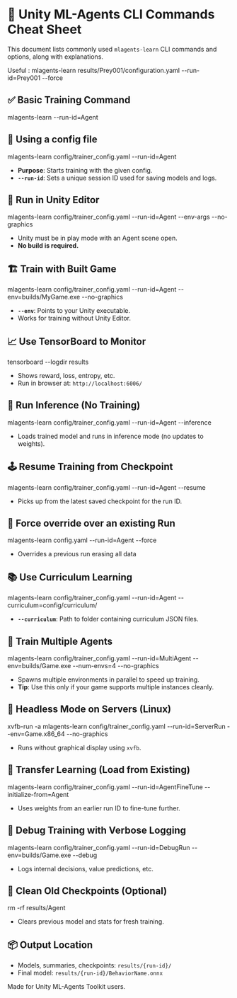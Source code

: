 # 🧠 Unity ML-Agents CLI Commands Cheat Sheet

This document lists commonly used `mlagents-learn` CLI commands and options, along with explanations.

Useful : mlagents-learn results/Prey001/configuration.yaml --run-id=Prey001 --force

## ✅ Basic Training Command

mlagents-learn --run-id=Agent

## 🔰 Using a config file

mlagents-learn config/trainer_config.yaml --run-id=Agent

- **Purpose**: Starts training with the given config.
- **`--run-id`**: Sets a unique session ID used for saving models and logs.

## 🧪 Run in Unity Editor

mlagents-learn config/trainer_config.yaml --run-id=Agent --env-args --no-graphics

- Unity must be in play mode with an Agent scene open.
- **No build is required.**

## 🏗️ Train with Built Game

mlagents-learn config/trainer_config.yaml --run-id=Agent --env=builds/MyGame.exe --no-graphics

- **`--env`**: Points to your Unity executable.
- Works for training without Unity Editor.

## 📈 Use TensorBoard to Monitor

tensorboard --logdir results

- Shows reward, loss, entropy, etc.
- Run in browser at: `http://localhost:6006/`

## 🧠 Run Inference (No Training)

mlagents-learn config/trainer_config.yaml --run-id=Agent --inference

- Loads trained model and runs in inference mode (no updates to weights).

## 🕹️ Resume Training from Checkpoint

mlagents-learn config/trainer_config.yaml --run-id=Agent --resume

- Picks up from the latest saved checkpoint for the run ID.

## 🧼 Force override over an existing Run

mlagents-learn config.yaml --run-id=Agent --force

- Overrides a previous run erasing all data

## 📚 Use Curriculum Learning

mlagents-learn config/trainer_config.yaml --run-id=Agent --curriculum=config/curriculum/

- **`--curriculum`**: Path to folder containing curriculum JSON files.

## 🔄 Train Multiple Agents

mlagents-learn config/trainer_config.yaml --run-id=MultiAgent --env=builds/Game.exe --num-envs=4 --no-graphics

- Spawns multiple environments in parallel to speed up training.
- **Tip**: Use this only if your game supports multiple instances cleanly.

## 🧊 Headless Mode on Servers (Linux)

xvfb-run -a mlagents-learn config/trainer_config.yaml --run-id=ServerRun --env=Game.x86_64 --no-graphics

- Runs without graphical display using `xvfb`.

## 🔁 Transfer Learning (Load from Existing)

mlagents-learn config/trainer_config.yaml --run-id=AgentFineTune --initialize-from=Agent

- Uses weights from an earlier run ID to fine-tune further.

## 🔬 Debug Training with Verbose Logging

mlagents-learn config/trainer_config.yaml --run-id=DebugRun --env=builds/Game.exe --debug

- Logs internal decisions, value predictions, etc.

## 🧼 Clean Old Checkpoints (Optional)

rm -rf results/Agent

- Clears previous model and stats for fresh training.

## 📦 Output Location

- Models, summaries, checkpoints: `results/{run-id}/`
- Final model: `results/{run-id}/BehaviorName.onnx`

Made for Unity ML-Agents Toolkit users.
